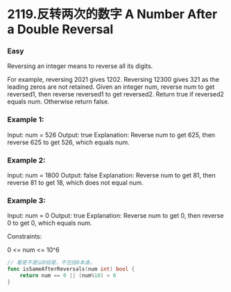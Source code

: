 # 2119.反转两次的数字 A Number After a Double Reversal

### Easy

Reversing an integer means to reverse all its digits.

For example, reversing 2021 gives 1202. Reversing 12300 gives 321 as the leading zeros are not retained.
Given an integer num, reverse num to get reversed1, then reverse reversed1 to get reversed2. Return true if reversed2 equals num. Otherwise return false.

### Example 1:

Input: num = 526
Output: true
Explanation: Reverse num to get 625, then reverse 625 to get 526, which equals num.

### Example 2:

Input: num = 1800
Output: false
Explanation: Reverse num to get 81, then reverse 81 to get 18, which does not equal num.

### Example 3:

Input: num = 0
Output: true
Explanation: Reverse num to get 0, then reverse 0 to get 0, which equals num.

Constraints:

0 <= num <= 10^6

```go
// 看是不是以0结尾，不包括0本身。
func isSameAfterReversals(num int) bool {
	return num == 0 || (num%10) > 0
}
```